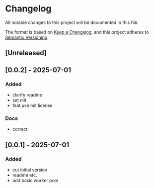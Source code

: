 # Changelog
All notable changes to this project will be documented in this file.

The format is based on [Keep a Changelog](https://keepachangelog.com/en/1.0.0/),
and this project adheres to [Semantic Versioning](https://semver.org/spec/v2.0.0.html).

## [Unreleased]

## [0.0.2] - 2025-07-01

### Added
- clarify readme
- set mit
- feat use mit license


### Docs
- correct

## [0.0.1] - 2025-07-01

### Added
- cut initial version
- readme etc.
- add basic worker pool
